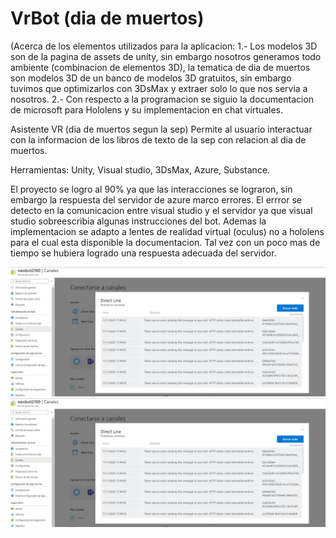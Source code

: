 # VrBot (dia de muertos)
(Acerca de los elementos utilizados para la aplicacion:
1.- Los modelos 3D son de la pagina de assets de unity, sin embargo nosotros generamos todo ambiente (combinacion de elementos 3D), la tematica de dia de muertos son modelos 3D de un banco de modelos 3D gratuitos, sin embargo tuvimos que optimizarlos con 3DsMax y extraer solo lo que nos servia a nosotros.
2.- Con respecto a la programacion se siguio la documentacion de microsoft para Hololens y su implementacion en chat virtuales.


Asistente VR (dia de muertos segun la sep)
Permite al usuario interactuar con la informacion de los libros de texto de la sep con relacion al dia de muertos.

Herramientas:
Unity,
Visual studio,
3DsMax,
Azure,
Substance.

El proyecto se logro al 90% ya que las interacciones se lograron, sin embargo la respuesta del servidor de azure marco errores.
El errror se detecto en la comunicacion entre visual studio y el servidor ya que visual studio sobreescribia algunas instrucciones del bot.
Ademas la implementacion se adapto a lentes de realidad virtual (oculus) no a hololens para el cual esta disponible la documentacion. 
Tal vez con un poco mas de tiempo se hubiera logrado una respuesta adecuada del servidor.



![img](https://github.com/NorbertoMartinezG/VrBot/blob/main/errorBot.png)
![Preview](https://github.com/NorbertoMartinezG/VrBot/blob/main/errorBot.png)
